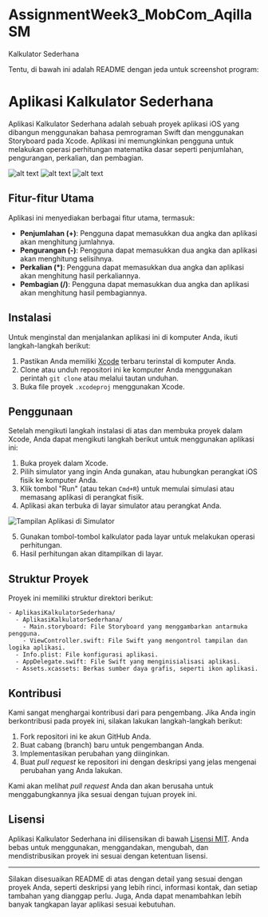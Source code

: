 # AssignmentWeek3_MobCom_AqillaSM
Kalkulator Sederhana

Tentu, di bawah ini adalah README dengan jeda untuk screenshot program:

# Aplikasi Kalkulator Sederhana

Aplikasi Kalkulator Sederhana adalah sebuah proyek aplikasi iOS yang dibangun menggunakan bahasa pemrograman Swift dan menggunakan Storyboard pada Xcode. Aplikasi ini memungkinkan pengguna untuk melakukan operasi perhitungan matematika dasar seperti penjumlahan, pengurangan, perkalian, dan pembagian.

![alt text](https://github.com/AqillaSM/AssignmentWeek3_MobCom_AqillaSM/blob/main/Screenshot%202023-10-06%20at%2012.26.41.jpg?raw=true)
![alt text](https://github.com/AqillaSM/AssignmentWeek3_MobCom_AqillaSM/blob/main/Screenshot%202023-10-06%20at%2012.27.01.jpg?raw=true)
![alt text](https://github.com/AqillaSM/AssignmentWeek3_MobCom_AqillaSM/blob/main/Screenshot%202023-10-06%20at%2012.27.04.jpg?raw=true)

## Fitur-fitur Utama

Aplikasi ini menyediakan berbagai fitur utama, termasuk:

- **Penjumlahan (+)**: Pengguna dapat memasukkan dua angka dan aplikasi akan menghitung jumlahnya.
- **Pengurangan (-)**: Pengguna dapat memasukkan dua angka dan aplikasi akan menghitung selisihnya.
- **Perkalian (*)**: Pengguna dapat memasukkan dua angka dan aplikasi akan menghitung hasil perkaliannya.
- **Pembagian (/)**: Pengguna dapat memasukkan dua angka dan aplikasi akan menghitung hasil pembagiannya.

## Instalasi

Untuk menginstal dan menjalankan aplikasi ini di komputer Anda, ikuti langkah-langkah berikut:

1. Pastikan Anda memiliki [Xcode](https://developer.apple.com/xcode/) terbaru terinstal di komputer Anda.
2. Clone atau unduh repositori ini ke komputer Anda menggunakan perintah `git clone` atau melalui tautan unduhan.
3. Buka file proyek `.xcodeproj` menggunakan Xcode.

## Penggunaan

Setelah mengikuti langkah instalasi di atas dan membuka proyek dalam Xcode, Anda dapat mengikuti langkah berikut untuk menggunakan aplikasi ini:

1. Buka proyek dalam Xcode.
2. Pilih simulator yang ingin Anda gunakan, atau hubungkan perangkat iOS fisik ke komputer Anda.
3. Klik tombol "Run" (atau tekan `Cmd+R`) untuk memulai simulasi atau memasang aplikasi di perangkat fisik.
4. Aplikasi akan terbuka di layar simulator atau perangkat Anda.

![Tampilan Aplikasi di Simulator](screenshots/app_simulator_screenshot.png)

5. Gunakan tombol-tombol kalkulator pada layar untuk melakukan operasi perhitungan.
6. Hasil perhitungan akan ditampilkan di layar.

## Struktur Proyek

Proyek ini memiliki struktur direktori berikut:

```
- AplikasiKalkulatorSederhana/
  - AplikasiKalkulatorSederhana/
    - Main.storyboard: File Storyboard yang menggambarkan antarmuka pengguna.
    - ViewController.swift: File Swift yang mengontrol tampilan dan logika aplikasi.
  - Info.plist: File konfigurasi aplikasi.
  - AppDelegate.swift: File Swift yang menginisialisasi aplikasi.
  - Assets.xcassets: Berkas sumber daya grafis, seperti ikon aplikasi.
```

## Kontribusi

Kami sangat menghargai kontribusi dari para pengembang. Jika Anda ingin berkontribusi pada proyek ini, silakan lakukan langkah-langkah berikut:

1. Fork repositori ini ke akun GitHub Anda.
2. Buat cabang (branch) baru untuk pengembangan Anda.
3. Implementasikan perubahan yang diinginkan.
4. Buat _pull request_ ke repositori ini dengan deskripsi yang jelas mengenai perubahan yang Anda lakukan.

Kami akan melihat _pull request_ Anda dan akan berusaha untuk menggabungkannya jika sesuai dengan tujuan proyek ini.

## Lisensi

Aplikasi Kalkulator Sederhana ini dilisensikan di bawah [Lisensi MIT](LICENSE). Anda bebas untuk menggunakan, menggandakan, mengubah, dan mendistribusikan proyek ini sesuai dengan ketentuan lisensi.

---

Silakan disesuaikan README di atas dengan detail yang sesuai dengan proyek Anda, seperti deskripsi yang lebih rinci, informasi kontak, dan setiap tambahan yang dianggap perlu. Juga, Anda dapat menambahkan lebih banyak tangkapan layar aplikasi sesuai kebutuhan.
